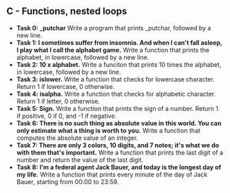 ## C - Functions, nested loops

- **Task 0: \_putchar** Write a program that prints \_putchar, followed by a new line.
- **Task 1: I sometimes suffer from insomnia. And when I can't fall asleep, I play what I call the alphabet game.** Write a function that prints the alphabet, in lowercase, followed by a new line.
- **Task 2: 10 x alphabet.** Write a funciton that prints 10 times the alphabet, in lowercase, followed by a new line.
- **Task 3: islower.** Write a function that checks for lowercase character. Return 1 if lowercase, 0 otherwise.
- **Task 4: isalpha.** Write a function that checks for alphabetic character. Return 1 if letter, 0 otherwise.
- **Task 5: Sign.** Write a function that prints the sign of a number. Return 1 if positive, 0 if 0, and -1 if negative.
- **Task 6: There is no such thing as absolute value in this world. You can only estimate what a thing is worth to you.** Write a function that computes the absolute value of an integer.
- **Task 7: There are only 3 colors, 10 digits, and 7 notes; it's what we do with them that's important.** Write a function that prints the last digit of a number and return the value of the last digit.
- **Task 8: I'm a federal agent Jack Bauer, and today is the longest day of my life.** Write a function that prints every minute of the day of Jack Bauer, starting from 00:00 to 23:59.
